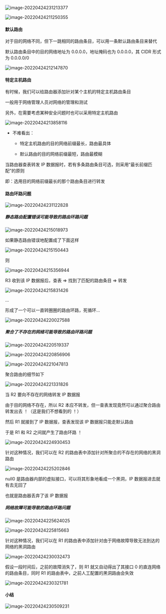 
![image-20220424231213377](https://aliyun-oss-lpj.oss-cn-qingdao.aliyuncs.com/images/by-picgo/image-20220424231213377.png)

![image-20220424211250355](https://aliyun-oss-lpj.oss-cn-qingdao.aliyuncs.com/images/by-picgo/image-20220424211250355.png)

#### 默认路由

对于目的网络不同，但下一跳相同的路由条目，可以用一条默认路由条目来替代

默认路由条目中的目的网络地址为 0.0.0.0，地址掩码也为 0.0.0.0，其 CIDR 形式为 0.0.0.0/0

![image-20220424212147870](https://aliyun-oss-lpj.oss-cn-qingdao.aliyuncs.com/images/by-picgo/image-20220424212147870.png)

#### 特定主机路由

有时候，我们可以给路由器添加针对某个主机的特定主机路由条目

一般用于网络管理人员对网络的管理和测试

另外，在需要考虑某种安全问题时也可以采用特定主机路由

![image-20220424213858116](https://aliyun-oss-lpj.oss-cn-qingdao.aliyuncs.com/images/by-picgo/image-20220424213858116.png)

- 不难看出：

  - 特定主机路由的目的网络前缀最长，路由最具体

  - 默认路由的目的网络前缀最短，路由最模糊

当路由器查表转发 IP 数据报时，若有多条路由条目可选，则采用“最长前缀匹配”的原则

即：选用目的网络前缀最长的那个路由条目进行转发

#### 路由环路问题

![image-20220424231122828](https://aliyun-oss-lpj.oss-cn-qingdao.aliyuncs.com/images/by-picgo/image-20220424231122828.png)

##### 静态路由配置错误可能导致的路由环路问题

![image-20220424215018973](https://aliyun-oss-lpj.oss-cn-qingdao.aliyuncs.com/images/by-picgo/image-20220424215018973.png)

如果静态路由错误地配置成了下面这样

![image-20220424215150443](https://aliyun-oss-lpj.oss-cn-qingdao.aliyuncs.com/images/by-picgo/image-20220424215150443.png)

则

![image-20220424215356944](https://aliyun-oss-lpj.oss-cn-qingdao.aliyuncs.com/images/by-picgo/image-20220424215356944.png)

R3 收到该 IP 数据报后，查表 => 找到了匹配的路由条目 => 转发

![image-20220424215831426](https://aliyun-oss-lpj.oss-cn-qingdao.aliyuncs.com/images/by-picgo/image-20220424215831426.png)

...

形成了一个可以一直转圈圈的路由环路，死循环...

![image-20220424220027588](https://aliyun-oss-lpj.oss-cn-qingdao.aliyuncs.com/images/by-picgo/image-20220424220027588.png)

##### 聚合了不存在的网络可能导致的路由环路问题

![image-20220424220519337](https://aliyun-oss-lpj.oss-cn-qingdao.aliyuncs.com/images/by-picgo/image-20220424220519337.png)

![image-20220424220856906](https://aliyun-oss-lpj.oss-cn-qingdao.aliyuncs.com/images/by-picgo/image-20220424220856906.png)

![image-20220424221047813](https://aliyun-oss-lpj.oss-cn-qingdao.aliyuncs.com/images/by-picgo/image-20220424221047813.png)

聚合路由的细节如下

![image-20220424221331826](https://aliyun-oss-lpj.oss-cn-qingdao.aliyuncs.com/images/by-picgo/image-20220424221331826.png)

当 R2 要向不存在的网络转发 IP 数据报

由于目的网络不存在，所以 R2 本应不转发，但一查表发现竟然可以通过聚合路由转发出去 ！（这是我们不想看到的 ！）

然后 R1 就接到了 IP 数据报，查表发现该 IP 数据报只能走默认路由

于是 R1 和 R2 之间就产生了路由环路 ！

![image-20220424224930453](https://aliyun-oss-lpj.oss-cn-qingdao.aliyuncs.com/images/by-picgo/image-20220424224930453.png)

针对这种情况，我们可以在 R2 的路由表中添加针对所聚合的不存在的网络的黑洞路由

![image-20220424225202846](https://aliyun-oss-lpj.oss-cn-qingdao.aliyuncs.com/images/by-picgo/image-20220424225202846.png)

null0 是路由器内部的虚拟接口，可以将其形象地看成一个黑洞，IP 数据报进去就有去无回了

也就是路由器丢弃了该 IP 数据报

##### 网络故障可能导致的路由环路问题

![image-20220424225624025](https://aliyun-oss-lpj.oss-cn-qingdao.aliyuncs.com/images/by-picgo/image-20220424225624025.png)

![image-20220424225815663](https://aliyun-oss-lpj.oss-cn-qingdao.aliyuncs.com/images/by-picgo/image-20220424225815663.png)

针对这种情况，我们可以在 R1 的路由表中添加针对由于网络故障导致无法到达的网络的黑洞路由

![image-20220424230032473](https://aliyun-oss-lpj.oss-cn-qingdao.aliyuncs.com/images/by-picgo/image-20220424230032473.png)

假设一段时间后，之前的故障消失了，则 R1 就又自动得出了其接口 0 的直连网络的路由条目，同时 R1 的路由表中，之前人工配置的黑洞路由会失效

![image-20220424230321781](https://aliyun-oss-lpj.oss-cn-qingdao.aliyuncs.com/images/by-picgo/image-20220424230321781.png)

#### 小结

![image-20220424230509231](https://aliyun-oss-lpj.oss-cn-qingdao.aliyuncs.com/images/by-picgo/image-20220424230509231.png)
